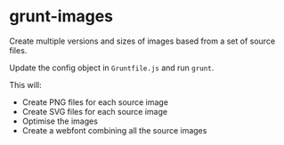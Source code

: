 # grunt-images
Create multiple versions and sizes of images based from a set of source files.

Update the config object in `Gruntfile.js` and run `grunt`.

This will:

* Create PNG files for each source image
* Create SVG files for each source image
* Optimise the images
* Create a webfont combining all the source images
